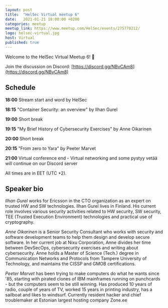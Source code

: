 ```yaml
---
layout: post
title:  "HelSec Virtual meetup 6"
date:   2021-01-21 18:00:00 +0200
categories: meetup
meetup_link: https://www.meetup.com/HelSec/events/275770212/
logo: helsec-virtual.jpg
host: Virtual
published: true
---
```


Welcome to the HelSec Virtual Meetup 6! 🤗

Join the discussion on Discord: [https://discord.gg/NBvCAm8](https://discord.gg/NBvCAm8)

## Schedule

**18:00** Stream start and word by HelSec  

**18:15** "Container Security: an overview" by Ilhan Gurel

**19:00** Short break  

**19:15** "My Brief History of Cybersecurity Exercises" by Anne Oikarinen

**20:00** Short break  

**20:15** "From zero to Yara" by Peeter Marvet

**21:00** Virtual conference end - Virtual networking and some pystyy vetää will continue on our Discord server  

All times are in EET (UTC +2).

## Speaker bio
_Ilhan Gurel_ works for Ericsson in the CTO organization as an expert on trusted HW and SW technologies. Ilhan Gurel lives in Finland. His current role involves various security activities related to HW security, SW security, TEE (Trusted Execution Environment) technologies and practical use of cryptography.

_Anne Oikarinen_ is a Senior Security Consultant who works with security and software development teams to help them design and develop secure software. In her current job at Nixu Corporation, Anne divides her time between DevSecOps, cybersecurity exercises and writing about cybersecurity. Anne holds a Master of Science (Tech.) degree in Communication Networks and Protocols from Tampere University of Technology, and maintains the CISSP and GMOB certifications.

_Peeter Marvet_ has been trying to make computers do what he wants since '85, starting with pirated clones of IBM mainframes running on punchcards - but the computers seem to be still winning. Has produced 10 years of radio, couple of years of TV, worked 15 years in printing industry, has a sailboat and likes to windsurf. Currently resident hacker and chief troublemaker at Estonian largest hosting company Zone.ee


